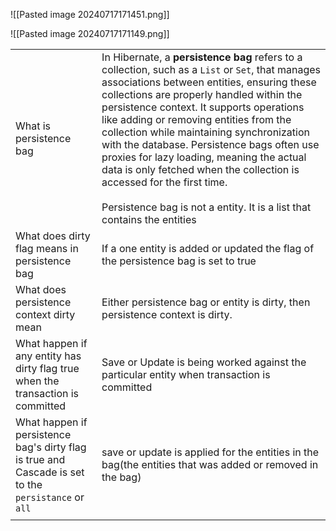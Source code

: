 
![[Pasted image 20240717171451.png]]


![[Pasted image 20240717171149.png]]

|                                                                                                             |                                                                                                                                                                                                                                                                                                                                                                                                                                                                                                                                                                                      |
| ----------------------------------------------------------------------------------------------------------- | ------------------------------------------------------------------------------------------------------------------------------------------------------------------------------------------------------------------------------------------------------------------------------------------------------------------------------------------------------------------------------------------------------------------------------------------------------------------------------------------------------------------------------------------------------------------------------------ |
| What is persistence<br>bag                                                                                  | In Hibernate, a **persistence bag** refers to a collection, such as a `List` or `Set`, that manages associations between entities, ensuring these collections are properly handled within the persistence context. It supports operations like adding or removing entities from the collection while maintaining synchronization with the database. Persistence bags often use proxies for lazy loading, meaning the actual data is only fetched when the collection is accessed for the first time.<br><br>Persistence bag is not a entity. It is a list that contains the entities |
| What does dirty flag means in <br>persistence<br>bag                                                        | If a one entity is added or updated the flag of the persistence bag is set to true                                                                                                                                                                                                                                                                                                                                                                                                                                                                                                   |
| What does persistence context dirty mean                                                                    | Either persistence bag or  entity is dirty, then persistence context is dirty.                                                                                                                                                                                                                                                                                                                                                                                                                                                                                                       |
| What happen if any entity has dirty flag true when the transaction is <br>committed                         | Save or Update is being worked against the particular entity when transaction is committed                                                                                                                                                                                                                                                                                                                                                                                                                                                                                           |
| What happen if <br>persistence bag's dirty flag is true and Cascade is set to the `persistance` or<br>`all` | save or update is applied for the entities in the bag(the entities that was added or removed in the bag)                                                                                                                                                                                                                                                                                                                                                                                                                                                                             |
|                                                                                                             |                                                                                                                                                                                                                                                                                                                                                                                                                                                                                                                                                                                      |

